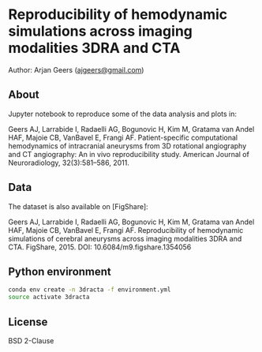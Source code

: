 # Reproducibility of hemodynamic simulations across imaging modalities 3DRA and CTA

Author: Arjan Geers (ajgeers@gmail.com)


## About

Jupyter notebook to reproduce some of the data analysis and plots in:

Geers AJ, Larrabide I, Radaelli AG, Bogunovic H, Kim M, Gratama van Andel HAF, Majoie CB, VanBavel E, Frangi AF. Patient-specific computational hemodynamics of intracranial aneurysms from 3D rotational angiography and CT angiography: An in vivo reproducibility study. American Journal of Neuroradiology, 32(3):581–586, 2011.


## Data

The dataset is also available on [FigShare]:

Geers AJ, Larrabide I, Radaelli AG, Bogunovic H, Kim M, Gratama van Andel HAF, Majoie CB, VanBavel E, Frangi AF. Reproducibility of hemodynamic simulations of cerebral aneurysms across imaging modalities 3DRA and CTA. FigShare, 2015. DOI: 10.6084/m9.figshare.1354056


## Python environment

```sh
conda env create -n 3dracta -f environment.yml
source activate 3dracta
```


## License

BSD 2-Clause
